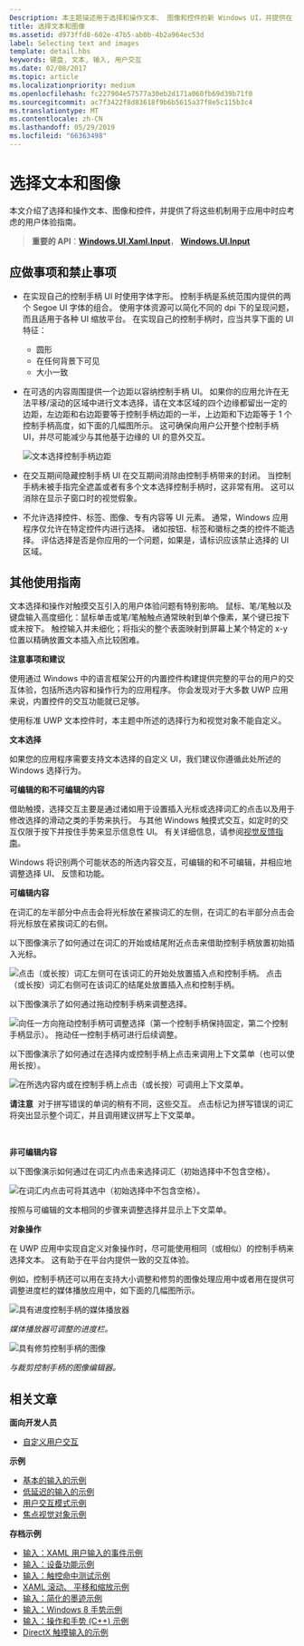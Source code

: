 ```yaml
---
Description: 本主题描述用于选择和操作文本、 图像和控件的新 Windows UI，并提供在 UWP 应用中使用这些新的选择和操作机制时应考虑的用户体验指南。
title: 选择文本和图像
ms.assetid: d973ffd8-602e-47b5-ab0b-4b2a964ec53d
label: Selecting text and images
template: detail.hbs
keywords: 键盘, 文本, 输入, 用户交互
ms.date: 02/08/2017
ms.topic: article
ms.localizationpriority: medium
ms.openlocfilehash: fc227904e57577a30eb2d171a060fb69d39b71f0
ms.sourcegitcommit: ac7f3422f8d83618f9b6b5615a37f8e5c115b3c4
ms.translationtype: MT
ms.contentlocale: zh-CN
ms.lasthandoff: 05/29/2019
ms.locfileid: "66363498"
---
```

# <a name="selecting-text-and-images"></a>选择文本和图像


本文介绍了选择和操作文本、图像和控件，并提供了将这些机制用于应用中时应考虑的用户体验指南。

> **重要的 API**：[**Windows.UI.Xaml.Input**](https://docs.microsoft.com/uwp/api/Windows.UI.Xaml.Input)， [ **Windows.UI.Input**](https://docs.microsoft.com/uwp/api/Windows.UI.Input)
 


## <a name="dos-and-donts"></a>应做事项和禁止事项


-   在实现自己的控制手柄 UI 时使用字体字形。 控制手柄是系统范围内提供的两个 Segoe UI 字体的组合。 使用字体资源可以简化不同的 dpi 下的呈现问题，而且适用于各种 UI 缩放平台。 在实现自己的控制手柄时，应当共享下面的 UI 特征：

    -   圆形
    -   在任何背景下可见
    -   大小一致
-   在可选的内容周围提供一个边距以容纳控制手柄 UI。 如果你的应用允许在无法平移/滚动的区域中进行文本选择，请在文本区域的四个边缘都留出一定的边距，左边距和右边距要等于控制手柄边距的一半，上边距和下边距等于 1 个控制手柄高度，如下面的几幅图所示。 这可确保向用户公开整个控制手柄 UI，并尽可能减少与其他基于边缘的 UI 的意外交互。

    ![文本选择控制手柄边距](images/textselection-gripper-margins.png)

-   在交互期间隐藏控制手柄 UI 在交互期间消除由控制手柄带来的封闭。 当控制手柄未被手指完全遮盖或者有多个文本选择控制手柄时，这非常有用。 这可以消除在显示子窗口时的视觉假象。

-   不允许选择控件、标签、图像、专有内容等 UI 元素。 通常，Windows 应用程序仅允许在特定控件内进行选择。 诸如按钮、标签和徽标之类的控件不能选择。 评估选择是否是你应用的一个问题，如果是，请标识应该禁止选择的 UI 区域。 

## <a name="additional-usage-guidance"></a>其他使用指南


文本选择和操作对触摸交互引入的用户体验问题有特别影响。 鼠标、笔/笔触以及键盘输入高度细化：鼠标单击或笔/笔触触点通常映射到单个像素，某个键已按下或未按下。 触控输入并未细化；将指尖的整个表面映射到屏幕上某个特定的 x-y 位置以精确放置文本插入点比较困难。

**注意事项和建议**

使用通过 Windows 中的语言框架公开的内置控件构建提供完整的平台的用户的交互体验，包括所选内容和操作行为的应用程序。 你会发现对于大多数 UWP 应用来说，内置控件的交互功能就已足够。

使用标准 UWP 文本控件时，本主题中所述的选择行为和视觉对象不能自定义。

**文本选择**

如果您的应用程序需要支持文本选择的自定义 UI，我们建议你遵循此处所述的 Windows 选择行为。

**可编辑的和不可编辑的内容**


借助触摸，选择交互主要是通过诸如用于设置插入光标或选择词汇的点击以及用于修改选择的滑动之类的手势来执行。 与其他 Windows 触摸式交互，如定时的交互仅限于按下并按住手势来显示信息性 UI。 有关详细信息，请参阅[视觉反馈指南](guidelines-for-visualfeedback.md)。

Windows 将识别两个可能状态的所选内容交互，可编辑的和不可编辑，并相应地调整选择 UI、 反馈和功能。

**可编辑内容**

在词汇的左半部分中点击会将光标放在紧挨词汇的左侧，在词汇的右半部分点击会将光标放在紧挨词汇的右侧。

以下图像演示了如何通过在词汇的开始或结尾附近点击来借助控制手柄放置初始插入光标。

![点击（或长按）词汇左侧可在该词汇的开始处放置插入点和控制手柄。 点击（或长按）词汇右侧可在该词汇的结尾处放置插入点和控制手柄。](images/textselection-place-caret.png)

以下图像演示了如何通过拖动控制手柄来调整选择。

![向任一方向拖动控制手柄可调整选择（第一个控制手柄保持固定，第二个控制手柄显示）。 拖动任一控制手柄可进行后续调整。](images/adjust-selection.png)

以下图像演示了如何通过在选择内或控制手柄上点击来调用上下文菜单（也可以使用长按）。

![在所选内容内或在控制手柄上点击（或长按）可调用上下文菜单。](images/textselection-show-context.png)

**请注意**  对于拼写错误的单词的稍有不同，这些交互。 点击标记为拼写错误的词汇将突出显示整个词汇，并且调用建议拼写上下文菜单。

 

**非可编辑内容**

以下图像演示如何通过在词汇内点击来选择词汇（初始选择中不包含空格）。

![在词汇内点击可将其选中（初始选择中不包含空格）。](images/select-word.png)

按照与可编辑的文本相同的步骤来调整选择并显示上下文菜单。

**对象操作**

在 UWP 应用中实现自定义对象操作时，尽可能使用相同（或相似）的控制手柄来选择文本。 这有助于在平台内提供一致的交互体验。

例如，控制手柄还可以用在支持大小调整和修剪的图像处理应用中或者用在提供可调整进度栏的媒体播放应用中，如下面的几幅图所示。

![具有进度控制手柄的媒体播放器](images/gripper-mediaplayer.png)

*媒体播放器可调整的进度栏。*

![具有修剪控制手柄的图像](images/gripper-imagemanip.png)

*与裁剪控制手柄的图像编辑器。*

## <a name="related-articles"></a>相关文章



**面向开发人员**
* [自定义用户交互](https://developer.microsoft.com/windows/design/inputs-devices)

**示例**
* [基本的输入的示例](https://go.microsoft.com/fwlink/p/?LinkID=620302)
* [低延迟的输入的示例](https://go.microsoft.com/fwlink/p/?LinkID=620304)
* [用户交互模式示例](https://go.microsoft.com/fwlink/p/?LinkID=619894)
* [焦点视觉对象示例](https://go.microsoft.com/fwlink/p/?LinkID=619895)

**存档示例**
* [输入：XAML 用户输入的事件示例](https://go.microsoft.com/fwlink/p/?linkid=226855)
* [输入：设备功能示例](https://go.microsoft.com/fwlink/p/?linkid=231530)
* [输入：触控命中测试示例](https://go.microsoft.com/fwlink/p/?linkid=231590)
* [XAML 滚动、 平移和缩放示例](https://go.microsoft.com/fwlink/p/?linkid=251717)
* [输入：简化的墨迹示例](https://go.microsoft.com/fwlink/p/?linkid=246570)
* [输入：Windows 8 手势示例](https://go.microsoft.com/fwlink/p/?LinkId=264995)
* [输入：操作和手势 (C++) 示例](https://go.microsoft.com/fwlink/p/?linkid=231605)
* [DirectX 触摸输入的示例](https://go.microsoft.com/fwlink/p/?LinkID=231627)
 

 




